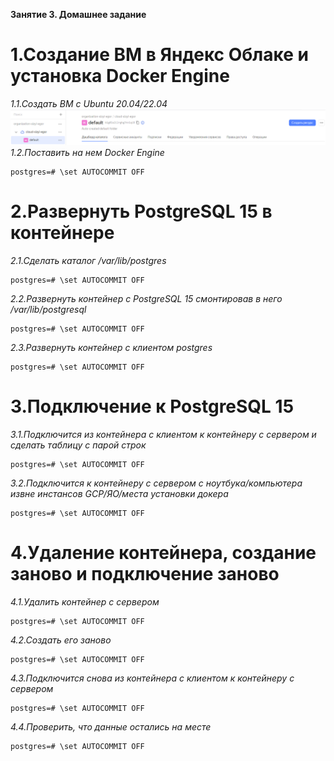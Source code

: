 **Занятие 3. Домашнее задание**
# 1.Создание ВМ в Яндекс Облаке и установка Docker Engine
*1.1.Создать ВМ с Ubuntu 20.04/22.04*
![Иллюстрация к проекту](https://github.com/sadbytrue/egor_sizov_pg_advanced/blob/main/Screenshot_5.png)
*1.2.Поставить на нем Docker Engine*
```
postgres=# \set AUTOCOMMIT OFF
```
# 2.Развернуть PostgreSQL 15 в контейнере
*2.1.Сделать каталог /var/lib/postgres*
```
postgres=# \set AUTOCOMMIT OFF
```
*2.2.Развернуть контейнер с PostgreSQL 15 смонтировав в него /var/lib/postgresql*
```
postgres=# \set AUTOCOMMIT OFF
```
*2.3.Развернуть контейнер с клиентом postgres*
```
postgres=# \set AUTOCOMMIT OFF
```
# 3.Подключение к PostgreSQL 15
*3.1.Подключится из контейнера с клиентом к контейнеру с сервером и сделать таблицу с парой строк*
```
postgres=# \set AUTOCOMMIT OFF
```
*3.2.Подключится к контейнеру с сервером с ноутбука/компьютера извне инстансов GCP/ЯО/места установки докера*
```
postgres=# \set AUTOCOMMIT OFF
```
# 4.Удаление контейнера, создание заново и подключение заново
*4.1.Удалить контейнер с сервером*
```
postgres=# \set AUTOCOMMIT OFF
```
*4.2.Создать его заново*
```
postgres=# \set AUTOCOMMIT OFF
```
*4.3.Подключится снова из контейнера с клиентом к контейнеру с сервером*
```
postgres=# \set AUTOCOMMIT OFF
```
*4.4.Проверить, что данные остались на месте*
```
postgres=# \set AUTOCOMMIT OFF
```
